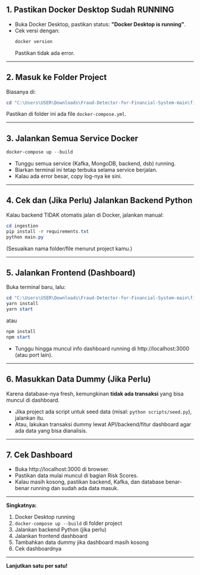 ## **1. Pastikan Docker Desktop Sudah RUNNING**
- Buka Docker Desktop, pastikan status: **"Docker Desktop is running"**.
- Cek versi dengan:
  ```powershell
  docker version
  ```
  Pastikan tidak ada error.

---

## **2. Masuk ke Folder Project**
Biasanya di:
```powershell
cd "C:\Users\USER\Downloads\Fraud-Detector-for-Financial-System-main\finshield-link"
```
Pastikan di folder ini ada file `docker-compose.yml`.

---

## **3. Jalankan Semua Service Docker**
```powershell
docker-compose up --build
```
- Tunggu semua service (Kafka, MongoDB, backend, dsb) running.
- Biarkan terminal ini tetap terbuka selama service berjalan.
- Kalau ada error besar, copy log-nya ke sini.

---

## **4. Cek dan (Jika Perlu) Jalankan Backend Python**
Kalau backend TIDAK otomatis jalan di Docker, jalankan manual:
```powershell
cd ingestion
pip install -r requirements.txt
python main.py
```
(Sesuaikan nama folder/file menurut project kamu.)

---

## **5. Jalankan Frontend (Dashboard)**
Buka terminal baru, lalu:
```powershell
cd "C:\Users\USER\Downloads\Fraud-Detector-for-Financial-System-main\finshield-link\dashboard"
yarn install
yarn start
```
atau
```powershell
npm install
npm start
```
- Tunggu hingga muncul info dashboard running di http://localhost:3000 (atau port lain).

---

## **6. Masukkan Data Dummy (Jika Perlu)**
Karena database-nya fresh, kemungkinan **tidak ada transaksi** yang bisa muncul di dashboard.
- Jika project ada script untuk seed data (misal: `python scripts/seed.py`), jalankan itu.
- Atau, lakukan transaksi dummy lewat API/backend/fitur dashboard agar ada data yang bisa dianalisis.

---

## **7. Cek Dashboard**
- Buka http://localhost:3000 di browser.
- Pastikan data mulai muncul di bagian Risk Scores.
- Kalau masih kosong, pastikan backend, Kafka, dan database benar-benar running dan sudah ada data masuk.

---

**Singkatnya:**  
1. Docker Desktop running  
2. `docker-compose up --build` di folder project  
3. Jalankan backend Python (jika perlu)  
4. Jalankan frontend dashboard  
5. Tambahkan data dummy jika dashboard masih kosong  
6. Cek dashboardnya

---

**Lanjutkan satu per satu!**
